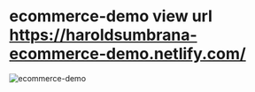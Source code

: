 # ecommerce-demo view url https://haroldsumbrana-ecommerce-demo.netlify.com/
![ecommerce-demo](https://haroldsumbrana-ecommerce-demo.netlify.com/)
